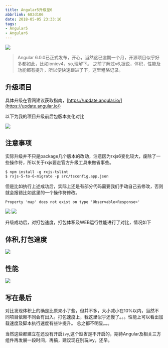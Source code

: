```yaml
---
title: Angular5升级至6
abbrlink: 682d106
date: 2018-05-05 23:33:16
tags:
- Angular5
- Angular6
---
```

![](http://static.1991421.cn/blog/2018-05-06-022853.jpg)

> Angular 6.0.0已正式发布，开心，当然这已逾期一个月，开源项目似乎好多都如此，比如ionicv4，so,理解下。
之前了解过v6,据说，体积，性能及功能都有提升，所以便快速跟进了下，这里粗略记录。

## 升级项目
具体升级在官网建议获取指南，[https://update.angular.io/](https://update.angular.io/)

以下为我的项目升级前后包版本变化对比

![](http://static.1991421.cn/blog/2018-05-05-154225.png)

## 注意事项
实际升级并不只是package几个版本的改动，注意因为rxjs6变化较大，废除了一些操作符，所以关于rxjs要走官方升级工具来做省事些。

```
$ npm install -g rxjs-tslint
$ rxjs-5-to-6-migrate -p src/tsconfig.app.json
```
但是比如执行上述成功后，实际上还是有部分代码需要我们手动自己去修改，否则就会报错比如这里的一个操作符修改。
```
Property 'map' does not exist on type 'Observable<Response>'
```
![](http://static.1991421.cn/2018-06-26-052755.png)
![](http://static.1991421.cn/2018-06-26-061753.png)

升级成功后，对打包速度，打包体积及WEB运行性能进行了对比，情况如下

## 体积,打包速度

![](http://static.1991421.cn/blog/2018-05-05-153831.png)

## 性能
![](http://static.1991421.cn/blog/2018-05-05-154001.png)

## 写在最后
对比发现体积上的确是比原来小了些，但并不多，大小减小在10%以内，当然不同项目依赖不同会有出入。打包速度上，我这里似乎还慢了。。。性能上可以看出加载速度及脚本执行速度有些许提升。
总之都不明显。。。

当然这些都建立在还没有开启`ivy`,这个缺省是不开启的，期待Angular及相关三方组件再发展一段时间，再搞，建议现在别玩ivy，还早。
